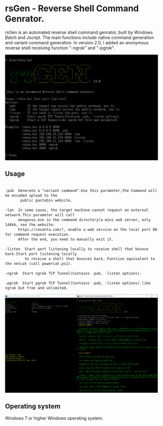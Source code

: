 
 rsGen - Reverse Shell Command Genrator.
 =

  rsGen is an automated reverse shell command genrator, built by Windows Batch and Jscript. The main functions include native command generation and variant command generation. In version 2.0, I added an anonymous reverse shell receiving function "-ngrok" and "-pgrok".
  
![rsGen](https://raw.githubusercontent.com/FlyfishSec/rsGen/master/doc/rsgen.png "rsGen")

## Usage


```

-pub  Generate a "variant command".Use this parameter,the Command will be encoded upload to the
       public pastebin website.

-lan  In some cases, the target machine cannot request an external network.This parameter will call
      mongoose.exe in the command directory(a mini web server, only 144kb, see the website: 
      https://cesanta.com/), enable a web service on the local port 80 for command request execution.
      After the end, you need to manually exit it.

-listen  Start port listening locally to receive shell that bounce back.Start port listening locally 
         to receive a shell that bounces back, Function equivalent to the netcat (call powercat.ps1).

-ngrok  Start ngrok TCP Tunnel(Contains -pub, -listen options).

-pgrok  Start pgrok TCP Tunnel(Contains -pub, -listen options).like ngrok but free and unlimited.

```
![rsGen](https://raw.githubusercontent.com/FlyfishSec/rsGen/master/doc/rsgen-pgrok.png "rsGen-pgrok")


## Operating system

   Windows 7 or higher Windows operating system.




